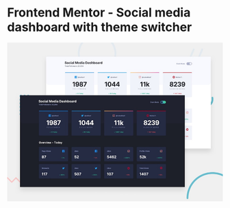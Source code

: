 # Frontend Mentor - Social media dashboard with theme switcher

![Design preview for the Social media dashboard with theme switcher coding challenge](./src/assets/images/desktop-preview.jpg)


